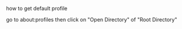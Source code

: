 how to get default profile

go to about:profiles then click on "Open Directory" of "Root Directory"

